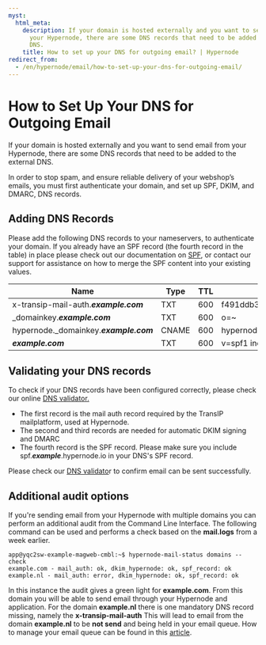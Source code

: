 ```yaml
---
myst:
  html_meta:
    description: If your domain is hosted externally and you want to send email from
      your Hypernode, there are some DNS records that need to be added to the external
      DNS.
    title: How to set up your DNS for outgoing email? | Hypernode
redirect_from:
  - /en/hypernode/email/how-to-set-up-your-dns-for-outgoing-email/
---
```


<!-- source: https://support.hypernode.com/en/hypernode/email/how-to-set-up-your-dns-for-outgoing-email/ -->

# How to Set Up Your DNS for Outgoing Email

If your domain is hosted externally and you want to send email from your Hypernode, there are some DNS records that need to be added to the external DNS.

In order to stop spam, and ensure reliable delivery of your webshop’s emails, you must first authenticate your domain, and set up SPF, DKIM, and DMARC, DNS records.

## Adding DNS Records

Please add the following DNS records to your nameservers, to authenticate your domain. If you already have an SPF record (the fourth record in the table) in place please check out our documentation on [SPF](../dns/how-to-set-up-your-spf-records-for-hypernode.md), or contact our support for assistance on how to merge the SPF content into your existing values.

| Name                                    | Type  | TTL | Content                                                          |
| --------------------------------------- | ----- | --- | ---------------------------------------------------------------- |
| x-transip-mail-auth.***example.com***   | TXT   | 600 | f491ddb3e61d1c92ab6de9f81257b1c0b95986d6550517f005c8e5e895da6fd2 |
| \_domainkey.***example.com***           | TXT   | 600 | o=~                                                              |
| hypernode.\_domainkey.***example.com*** | CNAME | 600 | hypernode.\_domainkey.***example***.hypernode.io                 |
| ***example.com***                       | TXT   | 600 | v=spf1 include:spf.***example***.hypernode.io ~all               |

## Validating your DNS records

To check if your DNS records have been configured correctly, please check our online [DNS validator.](https://my.hypernode.com/dns/check/)

- The first record is the mail auth record required by the TransIP mailplatform, used at Hypernode.
- The second and third records are needed for automatic DKIM signing and DMARC
- The fourth record is the SPF record. Please make sure you include spf.***example***.hypernode.io in your DNS's SPF record.

Please check our [DNS validato](https://my.hypernode.com/dns/check/)r to confirm email can be sent successfully.

## Additional audit options

If you're sending email from your Hypernode with multiple domains you can perform an additional audit from the Command Line Interface. The following command can be used and performs a check based on the **mail.logs** from a week earlier.

```console
app@yqc2sw-example-magweb-cmbl:~$ hypernode-mail-status domains --check
example.com - mail_auth: ok, dkim_hypernode: ok, spf_record: ok
example.nl - mail_auth: error, dkim_hypernode: ok, spf_record: ok
```

In this instance the audit gives a green light for **example.com**. From this domain you will be able to send email through your Hypernode and application. For the domain **example.nl** there is one mandatory DNS record missing, namely the **x-transip-mail-auth** This will lead to email from the domain **example.nl** to be **not send** and being held in your email queue. How to manage your email queue can be found in this [article](how-to-manage-your-email-queue.md).
